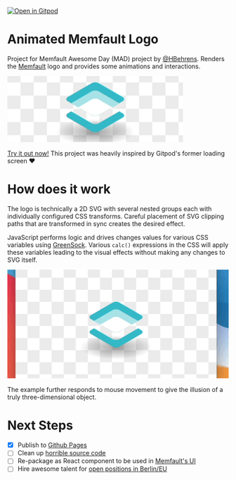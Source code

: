 [![Open in Gitpod](https://gitpod.io/button/open-in-gitpod.svg)](https://gitpod.io/#https://github.com/...)

# Animated Memfault Logo

Project for Memfault Awesome Day (MAD) project by [@HBehrens](https://twitter.com/hbehrens).
Renders the [Memfault](https://memfault.com) logo and provides some animations and interactions.

![Animated Memfault Logo](https://raw.githubusercontent.com/HBehrens/readme_assets/main/memfault_logo_anim/memfault_logo_anim.gif)

[Try it out now!](https://hbehrens.github.io/memfault_logo_anim/) This project was heavily inspired by Gitpod's former loading screen ❤️

# How does it work

The logo is technically a 2D SVG with several nested groups each with individually configured CSS transforms.
Careful placement of SVG clipping paths that are transformed in sync creates the desired effect.

JavaScript performs logic and drives changes values for various CSS variables using [GreenSock](https://greensock.com/gsap/).
Various `calc()` expressions in the CSS will apply these variables leading to the visual effects without making any changes to SVG itself.

![Fake perspective triggered by mouse movement](https://raw.githubusercontent.com/HBehrens/readme_assets/main/memfault_logo_anim/memfault_logo_anim_mouse.gif)

The example further responds to mouse movement to give the illusion of a truly three-dimensional object.

# Next Steps

* [x] Publish to [Github Pages](https://hbehrens.github.io/memfault_logo_anim/)
* [ ] Clean up [horrible source code](https://github.com/HBehrens/memfault_logo_anim/blob/main/index.html)
* [ ] Re-package as React component to be used in [Memfault's UI](https://docs.memfault.com/docs/platform/charts)
* [ ] Hire awesome talent for [open positions in Berlin/EU](https://mflt.io/careers)
